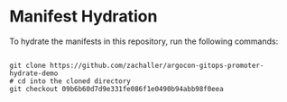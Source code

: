 
# Manifest Hydration

To hydrate the manifests in this repository, run the following commands:

```shell

git clone https://github.com/zachaller/argocon-gitops-promoter-hydrate-demo
# cd into the cloned directory
git checkout 09b6b60d7d9e331fe086f1e0490b94abb98f0eea
```